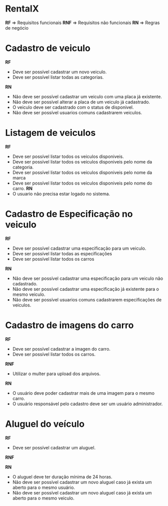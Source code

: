 # RentalX

**RF** => Requisitos funcionais
**RNF** => Requisitos não funcionais
**RN** => Regras de negócio

# Cadastro de veiculo

**RF**
- Deve ser possível cadastrar um novo veiculo.
- Deve ser possível listar todas as categorias.

**RN**
- Não deve ser possível cadastrar um veiculo com uma placa já existente.
- Não deve ser possível alterar a placa de um veiculo já cadastrado.
- O veiculo deve ser cadastrado com o status de disponivel.
- Não deve ser possível usuarios comuns cadastrarem veiculos.

# Listagem de veiculos

**RF**
- Deve ser possível listar todos os veiculos disponiveis.
- Deve ser possível listar todos os veiculos disponiveis pelo nome da categoria.
- Deve ser possível listar todos os veiculos disponiveis pelo nome da marca
- Deve ser possível listar todos os veiculos disponiveis pelo nome do carro.
**RN**
- O usuario não precisa estar logado no sistema.

# Cadastro de Especificação no veiculo

**RF**
- Deve ser possível cadastrar uma especificação para um veiculo.
- Deve ser possível listar todas as especificações 
- Deve ser possível listar todos os carros

**RN**
- Não deve ser possível cadastrar uma especificação para um veiculo não cadastrado.
- Não deve ser possível cadastrar uma especificação já existente para o mesmo veiculo.
- Não deve ser possível usuarios comuns cadastrarem especificações de veiculos.

# Cadastro de imagens do carro

**RF**
- Deve ser possível cadastrar a imagen do carro.
- Deve ser possível listar todos os carros.

**RNF**
- Utilizar o multer para upload dos arquivos.

**RN**
- O usuário deve poder cadastrar mais de uma imagem para o mesmo carro.
- O usuário responsável pelo cadastro deve ser um usuário administrador.


# Aluguel do veículo

**RF**
- Deve ser possível cadastrar um aluguel.

**RNF**

**RN**
- O aluguel deve ter duração mínima de 24 horas.
- Não deve ser possível cadastrar um novo aluguel caso já exista um aberto para o mesmo usuário.
- Não deve ser possível cadastrar um novo aluguel caso já exista um aberto para o mesmo veiculo.
